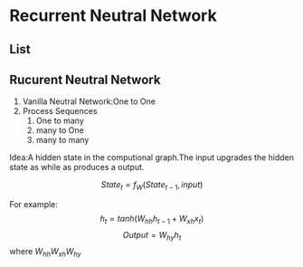# Recurrent Neutral Network

## List

## Rucurent Neutral Network
1. Vanilla Neutral Network:One to One
2. Process Sequences
   1. One to many
   2. many to One
   3. many to many

Idea:A hidden state in the computional graph.The input upgrades the hidden state as while as produces a output.

$$State_t = f_W(State_{t-1},input)$$

For example:
$$h_t = tanh(W_{hh}h_{t-1}+W_{xh}x_t)$$$$Output = W_{hy}h_t$$
where $W_{hh}$$W_{xh}$$W_{hy}$